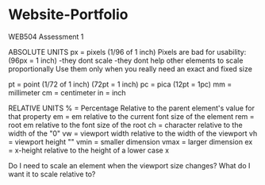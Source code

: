 # Website-Portfolio
WEB504 Assessment 1

ABSOLUTE UNITS
px = pixels (1/96 of 1 inch) Pixels are bad for usability:
            (96px = 1 inch)     -they dont scale
                                -they dont help other elements to scale proportionally
                                Use them only when you really need an exact and fixed size

pt = point (1/72 of 1 inch)
            (72pt = 1 inch)
pc = pica  (12pt = 1pc)
mm = millimeter
cm = centimeter
in = inch

RELATIVE UNITS
% = Percentage  Relative to the parent element's value for that property
em = em       relative to the current font size of the element
rem = root em       relative to the font size of the root
ch = character  relative to the width of the "0"
vw = viewport   width relative to the width of the viewport
vh = viewport height ""
vmin = smaller dimension
vmax = larger dimension
ex = x-height   relative to the height of a lower case x

Do I need to scale an element when the viewport size changes?
What do I want it to scale relative to?